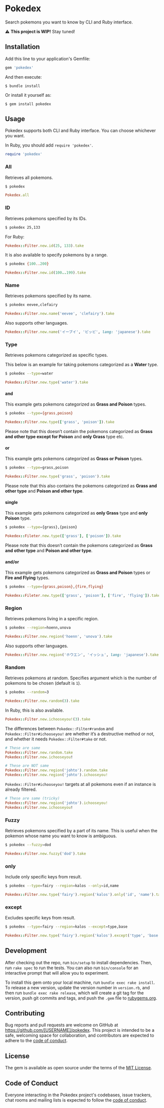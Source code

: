 # Pokedex
Search pokemons you want to know by CLI and Ruby interface.

:warning: **This project is WIP!** Stay tuned!

## Installation
Add this line to your application's Gemfile:

```ruby
gem 'pokedex'
```

And then execute:

    $ bundle install

Or install it yourself as:

    $ gem install pokedex

## Usage
Pokedex supports both CLI and Ruby interface. You can choose whichever you want.

In Ruby, you should add `require 'pokedex'`.

```ruby
require 'pokedex'
```

### All
Retrieves all pokemons.

```bash
$ pokedex
```

```ruby
Pokedex.all
```

### ID
Retrieves pokemons specified by its IDs.

```bash
$ pokedex 25,133
```

For Ruby:
```ruby
Pokedex::Filter.new.id(25, 133).take
```

It is also available to specify pokemons by a range.

```bash
$ pokedex {100..200}
```

```ruby
Pokedex::Filter.new.id(100..199).take
```

### Name
Retrieves pokemons specified by its name.

```bash
$ pokedex eevee,clefairy
```

```ruby
Pokedex::Filter.new.name('eevee', 'clefairy').take
```

Also supports other languages.

```ruby
Pokedex::Filter.new.name('イーブイ', 'ピッピ', lang: 'japanese').take
```

### Type
Retrieves pokemons categorized as specific types.

This below is an example for taking pokemons categorized as a **Water** type.
```bash
$ pokedex --type=water
```

```ruby
Pokedex::Filter.new.type('water').take
```

#### and
This example gets pokemons categorized as **Grass and Poison** types.

```bash
$ pokedex --type={grass,poison}
```

```ruby
Pokedex::Filter.new.type(['grass', 'poison']).take
```

Please note that this doesn’t contain the pokemons categorized as **Grass and other type except for Poison** and **only Grass** type etc.

#### or
This example gets pokemons categorized as **Grass or Poison** types.

```bash
$ pokedex --type=grass,poison
```

```ruby
Pokedex::Filter.new.type('grass', 'poison').take
```

Please note that this also contains the pokemons categorized as **Grass and other type** and **Poison and other type**.

#### single
This example gets pokemons categorized as **only Grass** type and **only Poison** type.

```bash
$ pokedex --type={grass},{poison}
```

```ruby
Pokedex::Fileter.new.type(['grass'], ['poison']).take
```

Please note that this doesn’t contain the pokemons categorized as **Grass and other type** and **Poison and other type**.

#### and/or
This example gets pokemons categorized as **Grass and Poison** types or **Fire and Flying** types.

```bash
$ pokedex --type={grass,poison},{fire,flying}
```

```ruby
Pokedex::Fileter.new.type(['grass', 'poison'], ['fire', 'flying']).take
```

### Region
Retrieves pokemons living in a specific region.

```bash
$ pokedex --region=hoenn,unova
```

```ruby
Pokedex::Filter.new.region('hoenn', 'unova').take
```

Also supports other languages.

```ruby
Pokedex::Filter.new.region('ホウエン', 'イッシュ', lang: 'japanese').take
```

### Random
Retrieves pokemons at random. Specifies argument which is the number of pokemons to be chosen (default is `1`).

```bash
$ pokedex --random=3
```

```ruby
Pokedex::Filter.new.random(3).take
```

In Ruby, this is also available.

```ruby
Pokedex::Filter.new.ichooseyou!(3).take
```

The differences between `Pokedex::Filter#random` and `Pokedex::Filter#ichooseyou!` are whether it’s a destructive method or not, and whether it needs `Pokedex::Filter#take` or not.

```ruby
# These are same
Pokedex::Filter.new.random.take
Pokedex::Filter.new.ichooseyou!
```

```ruby
# These are NOT same
Pokedex::Filter.new.region('johto').random.take
Pokedex::Filter.new.region('johto').ichooseyou!
```

`Pokedex::Filter#ichooseyou!` targets at all pokemons even if an instance is already filtered.

```ruby
# These are same (tricky)
Pokedex::Filter.new.region('johto').ichooseyou!
Pokedex::Filter.new.ichooseyou!
```

### Fuzzy
Retrieves pokemons specified by a part of its name. This is useful when the pokemon whose name you want to know is ambiguous.

```bash
$ pokedex --fuzzy=dod
```

```ruby
Pokedex::Filter.new.fuzzy('dod').take
```

### only
Include only specific keys from result.

```bash
$ pokedex --type=fairy --region=kalos --only=id,name
```

```ruby
Pokedex::Filter.new.type('fairy').region('kalos').only('id', 'name').take
```

### except
Excludes specific keys from result.

```bash
$ pokedex --type=fairy --region=kalos --except=type,base
```

```ruby
Pokedex::Filter.new.type('fairy').region('kalos').except('type', 'base').take
```

## Development
After checking out the repo, run `bin/setup` to install dependencies. Then, run `rake spec` to run the tests. You can also run `bin/console` for an interactive prompt that will allow you to experiment.

To install this gem onto your local machine, run `bundle exec rake install`. To release a new version, update the version number in `version.rb`, and then run `bundle exec rake release`, which will create a git tag for the version, push git commits and tags, and push the `.gem` file to [rubygems.org](https://rubygems.org).

## Contributing
Bug reports and pull requests are welcome on GitHub at https://github.com/[USERNAME]/pokedex. This project is intended to be a safe, welcoming space for collaboration, and contributors are expected to adhere to the [code of conduct](https://github.com/[USERNAME]/pokedex/blob/master/CODE_OF_CONDUCT.md).


## License
The gem is available as open source under the terms of the [MIT License](https://opensource.org/licenses/MIT).

## Code of Conduct
Everyone interacting in the Pokedex project's codebases, issue trackers, chat rooms and mailing lists is expected to follow the [code of conduct](https://github.com/[USERNAME]/pokedex/blob/master/CODE_OF_CONDUCT.md).
